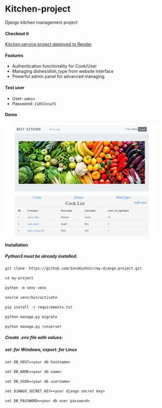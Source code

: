 # Kitchen-project
Django kitchen management project

#### Checkout it

[Kitchen service project deployed to Render](https://kitchen-project.onrender.com/)

 #### Features

* Authentication functionality for Cook/User
* Managing dishes/dish_type from website interface
* Powerful admin panel for advanced managing

#### Test user

* User: `admin`
* Password: `2105Inna75`

#### Demo
![Kitchen_project](static/kitchen/img/kitchen-photo.jpg)

#### Installation
##### Python3 must be already installed.

```
git clone  https://github.com/InnaKushnir/my-django-project.git

cd my-project

python -m venv venv

source venv/bin/activate

pip install -r requirements.txt

python manage.py migrate

python manage.py runserver 
```
##### Create .env file with values:

##### set :for Windows, export: for Linux
```
set DB_HOST=<your db hostname>

set DB_NAME=<your db name>

set DB_USER=<your db username>

set DJANGO_SECRET_KEY=<your django secret key>

set DB_PASSWORD=<your db user password>
```